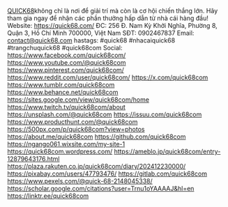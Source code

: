 <a href="https://quick68.com/">QUICK68</a>không chỉ là nơi để giải trí mà còn là cơ hội chiến thắng lớn. Hãy tham gia ngay để nhận các phần thưởng hấp dẫn từ nhà cái hàng đầu!
Website: <a href="https://quick68.com/">https://quick68.com/</a>
ĐC: 256 Đ. Nam Kỳ Khởi Nghĩa, Phường 8, Quận 3, Hồ Chí Minh 700000, Việt Nam
SĐT: 0902467837
Email: contact@quick68.com
hastags: #quick68 #nhacaiquick68 #trangchuquick68 #quick68com
Social:
<a href="https://www.facebook.com/quick68com/">https://www.facebook.com/quick68com/</a>
<a href="https://www.youtube.com/@quick68com">https://www.youtube.com/@quick68com</a>
<a href="https://www.pinterest.com/quick68com/">https://www.pinterest.com/quick68com/</a>
<a href="https://www.reddit.com/user/quick68com/">https://www.reddit.com/user/quick68com/</a>
<a href="https://x.com/quick68com">https://x.com/quick68com</a>
<a href="https://www.tumblr.com/quick68com">https://www.tumblr.com/quick68com</a>
<a href="https://www.behance.net/quick68com">https://www.behance.net/quick68com</a>
<a href="https://sites.google.com/view/quick68com/home">https://sites.google.com/view/quick68com/home</a>
<a href="https://www.twitch.tv/quick68com/about">https://www.twitch.tv/quick68com/about</a>
<a href="https://unsplash.com/@quick68com">https://unsplash.com/@quick68com</a>
<a href="https://issuu.com/quick68com">https://issuu.com/quick68com</a>
<a href="https://www.producthunt.com/@quick68com">https://www.producthunt.com/@quick68com</a>
<a href="https://500px.com/p/quick68com?view=photos">https://500px.com/p/quick68com?view=photos</a>
<a href="https://about.me/quick68com">https://about.me/quick68com</a>
<a href="https://github.com/quick68com">https://github.com/quick68com</a>
<a href="https://ngango061.wixsite.com/my-site-1">https://ngango061.wixsite.com/my-site-1</a>
<a href="https://quick68com.wordpress.com/">https://quick68com.wordpress.com/</a>
<a href="https://ameblo.jp/quick68com/entry-12879643176.html">https://ameblo.jp/quick68com/entry-12879643176.html</a>
<a href="https://plaza.rakuten.co.jp/quick68com/diary/202412230000/">https://plaza.rakuten.co.jp/quick68com/diary/202412230000/</a>
<a href="https://pixabay.com/users/47793476/">https://pixabay.com/users/47793476/</a>
<a href="https://gitlab.com/quick68com">https://gitlab.com/quick68com</a>
<a href="https://www.pexels.com/@quick-68-2148045338/">https://www.pexels.com/@quick-68-2148045338/</a>
<a href="https://scholar.google.com/citations?user=Trnu1oYAAAAJ&hl=en">https://scholar.google.com/citations?user=Trnu1oYAAAAJ&hl=en</a>
<a href="https://linktr.ee/quick68com">https://linktr.ee/quick68com</a>



